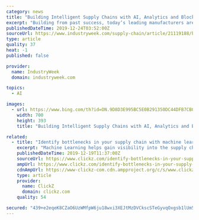 ```yaml
---
category: news
title: "Building Intelligent Supply Chains with AI, Analytics and Blockchain"
excerpt: "Building from past success, today’s leading manufacturers are using these new technologies, like artificial intelligence (AI), analytics and blockchain, to help them improve visibility, avoid disruption, respond more rapidly and build better supply chains. Improve Visibility to Avoid Disruption Whether it is a parts shortage or goods stuck ..."
publishedDateTime: 2019-12-24T03:52:00Z
sourceUrl: https://www.industryweek.com/supply-chain/article/21119188/building-intelligent-supply-chains-with-ai-analytics-and-blockchain
type: article
quality: 37
heat: -1
published: false

provider:
  name: IndustryWeek
  domain: industryweek.com

topics:
  - AI

images:
  - url: https://www.bing.com/th?id=ON.9D8D3E995BC5E0B291350DC44DFB7CB0
    width: 700
    height: 393
    title: "Building Intelligent Supply Chains with AI, Analytics and Blockchain"

related:
  - title: "Identify bottlenecks in your supply chain with machine learning"
    excerpt: "Machine Learning helps gain visibility into the supply chain to determine where forthcoming bottlenecks can occur. Another way Machine Learning is helping is by reducing costs and improving response time. Machine learning also has the power to better manage and maintain the supply chain assets. Machine Learning provides real-time monitoring ..."
    publishedDateTime: 2019-12-19T11:37:00Z
    sourceUrl: https://www.clickz.com/identify-bottlenecks-in-your-supply-chain-with-machine-learning/258910/
    ampUrl: https://www.clickz.com/identify-bottlenecks-in-your-supply-chain-with-machine-learning/258910/amp/
    cdnAmpUrl: https://www-clickz-com.cdn.ampproject.org/c/s/www.clickz.com/identify-bottlenecks-in-your-supply-chain-with-machine-learning/258910/amp/
    type: article
    provider:
      name: ClickZ
      domain: clickz.com
    quality: 54

secured: "439+e2eqeK8CZaO6UzWMfpW6ju18wxi3XEJtMzDVCkscSTeGyvqOxgsb1lUm5jhYgDos7+29ZWN3fJloKzhMoO4o2XmtUOYZunVZUDqw3/hjkjUlAHzC2LGHrUI1Fkt1Zk2B8994BAuGuCZSiGNk7e7TJGVjSW6TmuLNekTrMzA0qXC9yHTLh8SgNXvkHmSH6vRydMHycI45Gk9UOTcQtqjD74omS+aP1IKY137r1k7oYSW3ByZPdDwuski71hCmCHcIk4QUgggfP1lPolR3kQ==;ywuqcI89bJau3WK/mtDeUw=="
---
```



